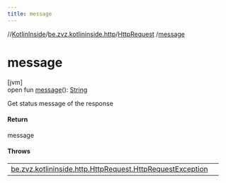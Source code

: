 ```yaml
---
title: message
---
```

//[KotlinInside](../../../index.html)/[be.zvz.kotlininside.http](../index.html)/[HttpRequest](index.html)
/[message](message.html)

# message

[jvm]\
open fun [message](message.html)(): [String](https://docs.oracle.com/javase/7/docs/api/java/lang/String.html)

Get status message of the response

#### Return

message

#### Throws

| | |
|---|---|
| [be.zvz.kotlininside.http.HttpRequest.HttpRequestException](-http-request-exception/index.html) |  |



